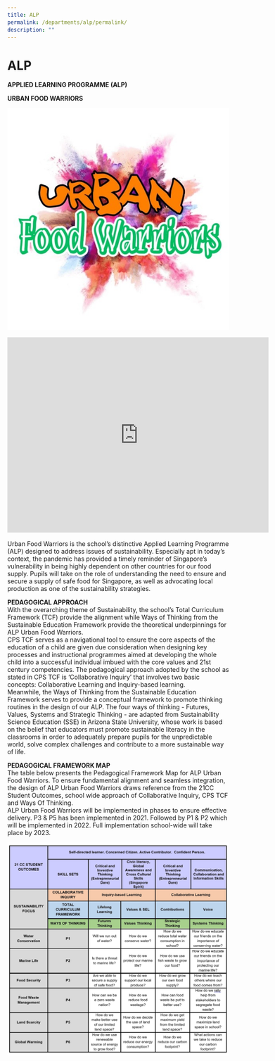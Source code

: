 ```yaml
---
title: ALP
permalink: /departments/alp/permalink/
description: ""
---
```

ALP
===

**APPLIED LEARNING PROGRAMME (ALP)**  

**URBAN FOOD WARRIORS**

![](/images/ALP%20Logo.jpg)

<iframe width="594" height="444" src="https://www.youtube.com/embed/3BqlNK6s_jA" title="Urban Food Warrior ALP CPS 2021" frameborder="0" allow="accelerometer; autoplay; clipboard-write; encrypted-media; gyroscope; picture-in-picture" allowfullscreen></iframe>

Urban Food Warriors is the school’s distinctive Applied Learning Programme (ALP) designed to address issues of sustainability. Especially apt in today’s context, the pandemic has provided a timely reminder of Singapore’s vulnerability in being highly dependent on other countries for our food supply. Pupils will take on the role of understanding the need to ensure and secure a supply of safe food for Singapore, as well as advocating local production as one of the sustainability strategies.  
  

**PEDAGOGICAL APPROACH**  
With the overarching theme of Sustainability, the school’s Total Curriculum Framework (TCF) provide the alignment while Ways of Thinking from the Sustainable Education Framework provide the theoretical underpinnings for ALP Urban Food Warriors.  
CPS TCF serves as a navigational tool to ensure the core aspects of the education of a child are given due consideration when designing key processes and instructional programmes aimed at developing the whole child into a successful individual imbued with the core values and 21st century competencies. The pedagogical approach adopted by the school as stated in CPS TCF is ‘Collaborative Inquiry’ that involves two basic concepts: Collaborative Learning and Inquiry-based learning.  
Meanwhile, the Ways of Thinking from the Sustainable Education Framework serves to provide a conceptual framework to promote thinking routines in the design of our ALP. The four ways of thinking - Futures, Values, Systems and Strategic Thinking - are adapted from Sustainability Science Education (SSE) in Arizona State University, whose work is based on the belief that educators must promote sustainable literacy in the classrooms in order to adequately prepare pupils for the unpredictable world, solve complex challenges and contribute to a more sustainable way of life.  
  



**PEDAGOGICAL FRAMEWORK MAP**   
The table below presents the Pedagogical Framework Map for ALP Urban Food Warriors. To ensure fundamental alignment and seamless integration, the design of ALP Urban Food Warriors draws reference from the 21CC Student Outcomes, school wide approach of Collaborative Inquiry, CPS TCF and Ways Of Thinking.  
ALP Urban Food Warriors will be implemented in phases to ensure effective delivery. P3 & P5 has been implemented in 2021. Followed by P1 & P2 which will be implemented in 2022. Full implementation school-wide will take place by 2023.

![](/images/ALP%20Table.jpg)

